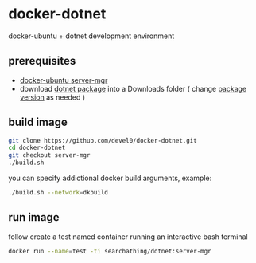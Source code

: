 # docker-dotnet

docker-ubuntu + dotnet development environment

## prerequisites

- [docker-ubuntu server-mgr](https://github.com/devel0/docker-ubuntu/tree/server-mgr)
- download [dotnet package](https://dotnet.microsoft.com/download/dotnet-core/3.0) into a Downloads folder ( change [package version](https://github.com/devel0/docker-dotnet/blob/9517ee1ba0731b2e9838da487faa28f7bc6efd02/build.sh#L7) as needed )

## build image

```sh
git clone https://github.com/devel0/docker-dotnet.git
cd docker-dotnet
git checkout server-mgr
./build.sh
```

you can specify addictional docker build arguments, example:

```sh
./build.sh --network=dkbuild
```

## run image

follow create a test named container running an interactive bash terminal

```sh
docker run --name=test -ti searchathing/dotnet:server-mgr
```
